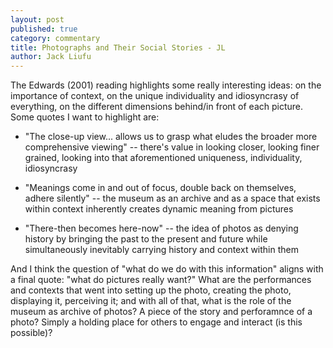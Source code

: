 ```yaml
---
layout: post
published: true
category: commentary
title: Photographs and Their Social Stories - JL
author: Jack Liufu
---
```

The Edwards (2001) reading highlights some really interesting ideas: on the importance of context, on the unique individuality and idiosyncrasy of everything, on the different dimensions behind/in front of each picture. Some quotes I want to highlight are:

- "The close-up view... allows us to grasp what eludes the broader more comprehensive viewing" -- there's value in looking closer, looking finer grained, looking into that aforementioned uniqueness, individuality, idiosyncrasy

- "Meanings come in and out of focus, double back on themselves, adhere silently" -- the museum as an archive and as a space that exists within context inherently creates dynamic meaning from pictures

- "There-then becomes here-now" -- the idea of photos as denying history by bringing the past to the present and future while simultaneously inevitably carrying history and context within them

And I think the question of "what do we do with this information" aligns with a final quote: "what do pictures really want?" What are the performances and contexts that went into setting up the photo, creating the photo, displaying it, perceiving it; and with all of that, what is the role of the museum as archive of photos? A piece of the story and perforamnce of a photo? Simply a holding place for others to engage and interact (is this possible)? 